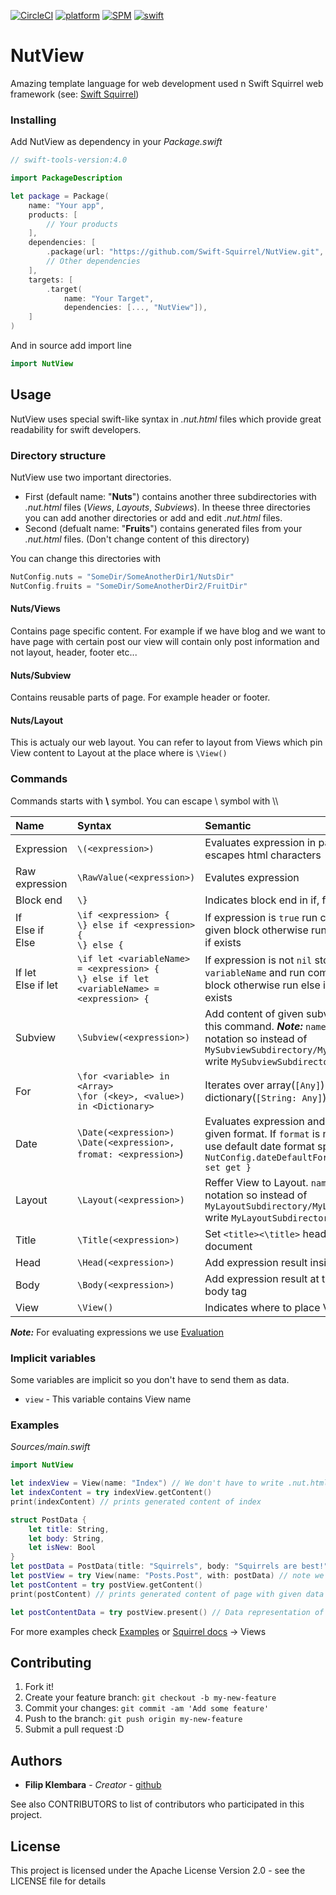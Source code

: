 [![CircleCI](https://img.shields.io/circleci/project/github/Swift-Squirrel/NutView.svg)](https://circleci.com/gh/Swift-Squirrel/NutView)
[![platform](https://img.shields.io/badge/Platforms-OS_X%20%7C_Linux-lightgray.svg?style=flat)](https://developer.apple.com/swift/)
[![SPM](https://img.shields.io/badge/spm-Compatible-brightgreen.svg)](https://swift.org)
[![swift](https://img.shields.io/badge/swift-4.0-orange.svg)](https://developer.apple.com/swift/)

# NutView
Amazing template language for web development used n Swift Squirrel web framework (see: [Swift Squirrel](https://github.com/Swift-Squirrel/Squirrel))

### Installing

Add NutView as dependency in your *Package.swift*

```swift
// swift-tools-version:4.0

import PackageDescription

let package = Package(
    name: "Your app",
    products: [
        // Your products
    ],
    dependencies: [
        .package(url: "https://github.com/Swift-Squirrel/NutView.git", from: "1.0.2"),
        // Other dependencies
    ],
    targets: [
        .target(
            name: "Your Target",
            dependencies: [..., "NutView"]),
    ]
)
```

And in source add import line

```swift
import NutView
```

## Usage

NutView uses special swift-like syntax in *.nut.html* files which provide great readability for swift developers.

### Directory structure

NutView use two important directories. 

- First (default name: "**Nuts**") contains another three subdirectories with *.nut.html* files (*Views*, *Layouts*, *Subviews*). In theese three directories you can add another directories or add and edit *.nut.html* files.
- Second (defualt name: "**Fruits**") contains generated files from your *.nut.html* files. (Don't change content of this directory)

You can change this directories with

```swift
NutConfig.nuts = "SomeDir/SomeAnotherDir1/NutsDir"
NutConfig.fruits = "SomeDir/SomeAnotherDir2/FruitDir"
```

#### Nuts/Views
Contains page specific content. For example if we have blog and we want to have page with certain post our view will contain only post information and not layout, header, footer etc...

#### Nuts/Subview
Contains reusable parts of page. For example header or footer.

#### Nuts/Layout
This is actualy our web layout. You can refer to layout from Views which pin View content to Layout at the place where is `\View()`

### Commands

Commands starts with **\\** symbol. You can escape \\ symbol with \\\\

|Name|Syntax|Semantic|
|:--|:--|:--|
|Expression|`\(<expression>)`| Evaluates expression in parentheses and escapes html characters|
|Raw expression| `\RawValue(<expression>)`| Evalutes expression|
|Block end|`\}`|Indicates block end in if, for statements|
|If<br> Else if<br> Else|`\if <expression> {`<br>`\} else if <expression> {` <br>`\} else {` | If expression is `true` run commands in given block otherwise run else if else block if exists|
|If let<br> Else if let|`\if let <variableName> = <expression> {`<br>`\} else if let <variableName> = <expression> {` | If expression is not `nil` store result in `variableName` and run commands in given block otherwise run else if else block if exists|
|Subview|`\Subview(<expression>)`|Add content of given subview at position of this command. *__Note:__* `name` is using dot notation so instead of `MySubviewSubdirectory/Mysubview.nut.html` write `MySubviewSubdirectory.Mysubview`.|
|For|`\for <variable> in <Array>`<br>`\for (<key>, <value>) in <Dictionary>`| Iterates over array(`[Any]`) or dictionary(`[String: Any]`)|
|Date| `\Date(<expression>)`<br>`\Date(<expression>, fromat: <expression>`) | Evaluates expression and print date in given format. If `format` is not set, NutView use default date format specified in `NutConfig.dateDefaultFormat: String { set get }`|
|Layout|`\Layout(<expression>)`| Reffer View to Layout. `name` is using dot notation so instead of `MyLayoutSubdirectory/MyLayout.nut.html` write `MyLayoutSubdirectory.MyLayout`.|
|Title| `\Title(<expression>)` | Set `<title><\title>` header of html document
|Head|`\Head(<expression>)`|Add expression result inside html head tag|
|Body|`\Body(<expression>)`|Add expression result at the end of html body tag|
|View|`\View()`| Indicates where to place View|
 
*__Note:__* For evaluating expressions we use [Evaluation](https://github.com/Swift-Squirrel/Nutview)

### Implicit variables

Some variables are implicit so you don't have to send them as data.

- `view` - This variable contains View name

### Examples

*Sources/main.swift*

```swift
import NutView

let indexView = View(name: "Index") // We don't have to write .nut.html 
let indexContent = try indexView.getContent()
print(indexContent) // prints generated content of index

struct PostData {
    let title: String,
    let body: String,
    let isNew: Bool
}
let postData = PostData(title: "Squirrels", body: "Squirrels are best!", isNew: false)
let postView = try View(name: "Posts.Post", with: postData) // note we write . instead of /
let postContent = try postView.getContent()
print(postContent) // prints generated content of page with given data

let postContentData = try postView.present() // Data representation of view
```

For more examples check [Examples](https://github.com/Swift-Squirrel/Examples) or [Squirrel docs](https://squirrel.codes/docs) -> Views

## Contributing

1. Fork it!
2. Create your feature branch: `git checkout -b my-new-feature`
3. Commit your changes: `git commit -am 'Add some feature'`
4. Push to the branch: `git push origin my-new-feature`
5. Submit a pull request :D

## Authors

* **Filip Klembara** - *Creator* - [github](https://github.com/LeoNavel)

See also CONTRIBUTORS to list of contributors who participated in this project.

## License

This project is licensed under the Apache License Version 2.0 - see the LICENSE file for details
